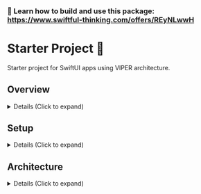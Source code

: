 ### 🚀 Learn how to build and use this package: https://www.swiftful-thinking.com/offers/REyNLwwH

# Starter Project 🌹

Starter project for SwiftUI apps using VIPER architecture. 

## Overview

<details>
<summary> Details (Click to expand) </summary>
<br>
  
A starter project using VIPER/RIBs architecture in SwiftUI. You can learn how this architecture works and how to build this yourself in the [SwiftUI Advanced Architecture course.](https://www.swiftful-thinking.com/offers/REyNLwwH). This architecture can help your team build 10x faster, while writing testable code. The VIPER structure creates clear seperation of concerns and removes the guesswork for junior devs.

The data managers are erased to protocol and are dependency agnostic. The starter project is connected to Firebase (among other dependencies) but this can easily be swapped out.

Some pre-built features this project contains:
- Onboarding flow
- Tabbar flow
- Authentication logic
- User Management
- Paywall template
- In-app purchasing logic
- Routing logic
- Logging
- Analytics
- Crashlytics
- AB Testing
- Haptics
- Sound Effects
- Push Notifications

</details>

## Setup

<details>
<summary> Details (Click to expand) </summary>
<br>
  
## Steps to create a new project:

#### 1. Download or clone this repo

https://github.com/SwiftfulThinking/SwiftfulStarterProject.git

#### 2. In the terminal, navigate to the project folder

```
cd /pathtoproject/SwiftfulStarterProject
```

#### 3. Run renaming script

```
./rename_project.sh NewProjectName
```

If it doesn't work, you may need to make the script file executable by running

```
chmod +x rename_project.sh
```

#### 4. Your new project folder should appear SwiftfulStarterProject folder.

1. The new project should have all files already renamed.
2. Manually add your Firebase plist files at /NewProjectName/Supporting Files/GoogleServicePLists
3. Run the mock scheme to build without Firebase
4. Update the bundle IDs for your organization


#### 5. Install Xcode templates to expedite development

https://github.com/SwiftfulThinking/XcodeTemplates

</details>

## Architecture

<details>
<summary> Details (Click to expand) </summary>
<br>
  
This architecture is taught in-depth in the [SwiftUI Advanced Architecture course](https://www.swiftful-thinking.com/offers/REyNLwwH). Large groups, companies or educational institutions who decide to use this as training material can inquire about discounted rates at hello@swiftful-thinking.com.

### Why?

In this architecture, the SwiftUI framework is focused solely on building the UI layer of the application. Although Apple has provided data-centric Property Wrappers, such as @AppStorage or @Query, these have limited testability and ultimately restrict our ability to mock and develop the codebase with different environments. 

### Architecture is a Spectrum

We begin building a "Vanilla SwiftUI app". This is a basic SwiftUI implementation where all logic is held in the View. This is the easiest and most convenient way to build SwiftUI applications. Keeping all logic in the View, we can leverage SwiftUI's Environment and many Property Wrappers, such as @AppStorage. However, this leads to the "Massive-View-Controller" problem and severely limits testability. 

We improve the architecture by introducing MVVM. In MVVM, we add an additional layer between the View and the Dependencies (ie. the ViewModel). This allows us to move the business logic from the View into the ViewModel and then write tests for the ViewModel's logic. Although this is great for testability, it is less convenient for the developer, since we can no longer rely on SwiftUI's environment. Instead we need to inject the Dependencies into each ViewModel ourselves.

If we further architect the application, we can decouple the routing from the View and move that logic into the ViewModel as well. To further improve testability of the ViewModel, we can abstract both the routing dependencies and the data dependencies to protocols. We can rename the ViewModel as Presenter, which now has a Router and an Interactor, completing the VIPER implementation.

![Untitled-4](https://github.com/user-attachments/assets/49eae097-57cf-4072-87d0-ad53b5fe6915)

### VIPER

When implemented well, VIPER is an improvement to MVVM architecture. In SwiftUI, both architectures run on the same foundation - an observable class that publishes updates back to the View. The main difference being that VIPER also includes the routing logic for the screen. You can think of the Presenter in the same way that you think of a ViewModel.

- View
  - UI layer of the screen
- Interactor
  - Data-related logic
- Presenter
  - Business logic between the View and the Router/Interactor layers
- Entity
  - A data model
- Router 
  - Screen routing logic 

![Untitled-3](https://github.com/user-attachments/assets/58536758-d3e8-4d0a-b8b0-81008177048d)

### RIBs

The project also incorporates a RIB pattern to create high-level modules across the application. The Starter Project has the entire project within 1 RIB (ie. CoreRouter, CoreInteractor, CoreBuilder), however, the application can be further broken into more RIBs as displayed in the [SwiftUI Advanced Architecture course](https://www.swiftful-thinking.com/offers/REyNLwwH). Most teams will find it much faster to build with only 1 RIB.

This is a SwiftUI adaptation inspired by Uber's [RIBs architecture](https://github.com/uber/RIBs).

- Router
  - All routing methods for the module
- Interactor
  - All data-related methods for the module
- Builder
  - All screens within the module

The below image shows RIBs structure in an app with 3 RIBs.

![137_architecture](https://github.com/user-attachments/assets/ded49e78-9236-45ad-b21a-b34a693fbf6f)

### The Ultimate Architecture

Implementing VIPER + RIBs, brings a complete SwiftUI architecture that can adapt for any team. VIPER enables the business logic in each View to be testable. RIBs enables us to modulate the codebase and reuse Interactor/Router methods within each module.

The below diagram shows 5 VIPER screens set within 1 RIB.

![143_architecture](https://github.com/user-attachments/assets/a3567b98-e590-41ba-b865-23edb28bcf50)

### Where to go from here?

Thanks for reading! This starter project is provided for **free** from Swiftful Thinking. If you want to learn how to use this architecture and 10x your development speed, I highly suggest taking [SwiftUI Advanced Architecture course](https://www.swiftful-thinking.com/offers/REyNLwwH)! 

The starter project includes the following dependencies, which can be easily removed or swapped as needed:

- [Firebase ](https://github.com/firebase/firebase-ios-sdk)
- [SDWebImageSwiftUI](https://github.com/SDWebImage/SDWebImageSwiftUI)
- [SwiftfulAuthenticating](https://github.com/SwiftfulThinking/SwiftfulAuthenticating)
- [SwiftfulAuthenticatingFirebase](https://github.com/SwiftfulThinking/SwiftfulAuthenticatingFirebase)
- [SwiftfulFirestore](https://github.com/SwiftfulThinking/SwiftfulFirestore)
- [SwiftfulHaptics](https://github.com/SwiftfulThinking/SwiftfulHaptics)
- [SwiftfulLogging](https://github.com/SwiftfulThinking/SwiftfulLogging)
- [SwiftfulLoggingCrashlytics](https://github.com/SwiftfulThinking/SwiftfulLoggingFirebaseCrashlytics)
- [SwiftfulLoggingMixpanel](https://github.com/SwiftfulThinking/SwiftfulLoggingMixpanel)
- [SwiftfulLoggingFirebaseAnalytics](https://github.com/SwiftfulThinking/SwiftfulLoggingFirebaseAnalytics)
- [SwiftfulPurchasing](https://github.com/SwiftfulThinking/SwiftfulPurchasing)
- [SwiftfulPurchasingRevenueCat](https://github.com/SwiftfulThinking/SwiftfulPurchasingRevenueCat)
- [SwiftfulRouting](https://github.com/SwiftfulThinking/SwiftfulRouting)
- [SwiftfulSoundEffects](https://github.com/SwiftfulThinking/SwiftfulSoundEffects)
- [SwiftfulUI](https://github.com/SwiftfulThinking/SwiftfulUI)
- [SwiftfulUtilities](https://github.com/SwiftfulThinking/SwiftfulUtilities)

</details>


